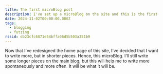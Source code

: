 ```yaml
---
title: The first microBlog post
description: I've set up a microBlog on the site and this is the first post in it.
date: 2024-11-02T00:00:00.000Z
tags:
  - blogging
  - futzing
rssid: db23cfc6871e54bffa06d5b503a351b9
---
```


Now that I've redesigned the home page of this site, I've decided that I want to write more, but in shorter pieces. Hence, this microBlog. I'll still write some longer pieces on the [main blog](/archive/), but this will help me to write more spontaneously and more often. It will be what it will be.